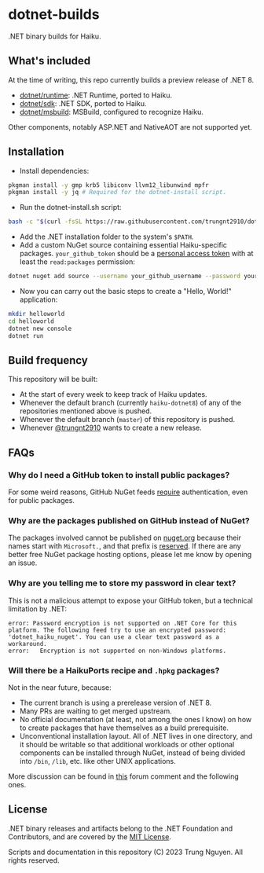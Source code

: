 # dotnet-builds

.NET binary builds for Haiku.

## What's included

At the time of writing, this repo currently builds a preview release of .NET 8.

- [dotnet/runtime](https://github.com/trungnt2910/dotnet-runtime): .NET Runtime, ported to Haiku.
- [dotnet/sdk](https://github.com/trungnt2910/dotnet-sdk): .NET SDK, ported to Haiku.
- [dotnet/msbuild](https://github.com/trungnt2910/dotnet-msbuild): MSBuild, configured to recognize Haiku.

Other components, notably ASP.NET and NativeAOT are not supported yet.

## Installation

- Install dependencies:
```sh
pkgman install -y gmp krb5 libiconv llvm12_libunwind mpfr
pkgman install -y jq # Required for the dotnet-install script.
```
- Run the dotnet-install.sh script:
```sh
bash -c "$(curl -fsSL https://raw.githubusercontent.com/trungnt2910/dotnet-builds/HEAD/dotnet-install.sh)" -- --install-dir=/path/to/where/you/want/to/install/dotnet
```
- Add the .NET installation folder to the system's `$PATH`.
- Add a custom NuGet source containing essential Haiku-specific packages. `your_github_token` should be a [personal access token](https://docs.github.com/en/packages/working-with-a-github-packages-registry/working-with-the-nuget-registry#authenticating-to-github-packages) with at least the `read:packages` permission:
```sh
dotnet nuget add source --username your_github_username --password your_github_token --store-password-in-clear-text --name dotnet_haiku_nuget "https://nuget.pkg.github.com/trungnt2910/index.json"
```
- Now you can carry out the basic steps to create a "Hello, World!" application:
```sh
mkdir helloworld
cd helloworld
dotnet new console
dotnet run
```

## Build frequency

This repository will be built:
- At the start of every week to keep track of Haiku updates.
- Whenever the default branch (currently `haiku-dotnet8`) of any of the repositories mentioned above is pushed.
- Whenever the default branch (`master`) of this repository is pushed.
- Whenever [@trungnt2910](https://github.com/trungnt2910) wants to create a new release.

## FAQs

### Why do I need a GitHub token to install public packages?

For some weird reasons, GitHub NuGet feeds [require](https://docs.github.com/en/packages/working-with-a-github-packages-registry/working-with-the-nuget-registry#authenticating-to-github-packages) authentication, even for public packages.

### Why are the packages published on GitHub instead of NuGet?

The packages involved cannot be published on [nuget.org](https://nuget.org) because their names start with `Microsoft.`, and that prefix is [reserved](https://learn.microsoft.com/en-us/nuget/nuget-org/id-prefix-reservation). If there are any better free NuGet package hosting options, please let me know by opening an issue.

### Why are you telling me to store my password in clear text?

This is not a malicious attempt to expose your GitHub token, but a technical limitation by .NET:

```
error: Password encryption is not supported on .NET Core for this platform. The following feed try to use an encrypted password: 'dotnet_haiku_nuget'. You can use a clear text password as a workaround.
error:   Encryption is not supported on non-Windows platforms.
```

### Will there be a HaikuPorts recipe and `.hpkg` packages?

Not in the near future, because:
- The current branch is using a prerelease version of .NET 8.
- Many PRs are waiting to get merged upstream.
- No official documentation (at least, not among the ones I know) on how to create packages that have themselves as a build prerequisite.
- Unconventional installation layout. All of .NET lives in one directory, and it should be writable so that additional workloads or other optional components can be installed through NuGet, instead of being divided into `/bin`, `/lib`, etc. like other UNIX applications.

More discussion can be found in [this](https://discuss.haiku-os.org/t/gsoc-2023-net-port/13237/44) forum comment and the following ones.

## License

.NET binary releases and artifacts belong to the .NET Foundation and Contributors, and are covered by the [MIT License](https://github.com/dotnet/runtime/blob/main/LICENSE.TXT).

Scripts and documentation in this repository (C) 2023 Trung Nguyen. All rights reserved.
